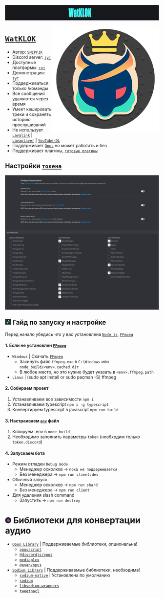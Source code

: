<center><img src="https://raw.githubusercontent.com/SNIPPIK/WatKLOK/nightly/.github/resource/Icons/BG.png" alt="centered image" height="50"></center>


[<img align="right" alt="Avatar" width="350px" src="https://raw.githubusercontent.com/SNIPPIK/WatKLOK/nightly/.github/resource/Icons/Bot.png" />]()

# [`WatKLOK`](https://github.com/SNIPPIK/WatKLOK) 
- Автор: [`SNIPPIK`](https://github.com/SNIPPIK)
- Discord server: [`тут`](https://discord.gg/qMf2Sv3)
- Доступные платформы: [`тут`](src/handlers/APIs)
- Демонстрация: [`тут`](https://youtu.be/ljOOAQcvirQ)
- Поддерживаться только /команды
- Все сообщения удаляются через время
- Умеет кешировать треки и сохранять историю прослушиваний
- Не использует [`Lavalink`](https://github.com/lavalink-devs/Lavalink) | [`Lavaplayer`](https://github.com/sedmelluq/lavaplayer) | [`YouTube-DL`](https://youtube-dl.org/)
- Поддерживает [`Opus`](https://wikipedia.org/wiki/Opus) но может работать и без
- Поддерживает плагины, [`готовые плагины`](.github/Plugins)

## Настройки [`токена`](https://discord.com/developers/applications)

<img align="center" alt="PGI Settings" width="1000px" src="https://github.com/SNIPPIK/WatKLOK/blob/nightly/.github/resource/PGI.png?raw=true" />
<img align="center" alt="Bot Permissions" width="1000px" src="https://github.com/SNIPPIK/WatKLOK/blob/nightly/.github/resource/Bot Permissions.png?raw=true" />


## <img alt="Avatar" width="20px" src="https://raw.githubusercontent.com/SNIPPIK/WatKLOK/nightly/.github/resource/Icons/Note.png" /> Гайд по запуску и настройке
Перед начало убедись что у вас установлена [`Node.js`](https://nodejs.org/ru/), [`FFmpeg`](https://ffmpeg.org)

#### 1. Если не установлен [`FFmpeg`](https://github.com/BtbN/FFmpeg-Builds/releases)
   - `Windows` | Скачать [`FFmpeg`](https://github.com/BtbN/FFmpeg-Builds/releases)
     - Закинуть файл `ffmpeg.exe` в `C:\Windows` или `node_build/<env>.cached.dir`
     - В любое место, но это нужно будет указать в `<env>.ffmpeg.path`
   - `Linux` | (sudo apt install or sudo pacman -S) ffmpeg

#### 2. Собираем проект
 1. Устанавливаем все зависимости `npm i` 
 2. Устанавливаем typescript `npm i -g typescript`
 3. Конвертируем typescript в javascript `npm run build`

#### 3. Настраиваем [`env`](.env) файл
 1. Копируем .env в `node_build`
 2. Необходимо заполнить параметры `token` (необходим только `token.discord`)

#### 4. Запускаем бота

- Режим отладки `Debug mode`
    - Менеджер осколков -> `пока не поддерживается`
    - Без менеджера -> `npm run client:dev`
- Обычный запуск
    - Менеджер осколков -> `npm run shard`
    - Без менеджера -> `npm run client`
- Для удаления slash command
    - Запустить -> `npm run destroy`

    
# <img alt="Avatar" width="20px" src="https://raw.githubusercontent.com/SNIPPIK/WatKLOK/nightly/.github/resource/Icons/Disk.gif" /> Библиотеки для конвертации аудио
- [`Opus Library`](src/libs/voice/utils/Opus.ts) | Поддерживаемые библиотеки, опциональна!
    - [`opusscript`](https://www.npmjs.com/package/opusscript)
    - [`@discordjs/opus`](https://www.npmjs.com/package/@discordjs/opus)
    - [`mediaplex`](https://www.npmjs.com/package/mediaplex)
    - [`@evan/opus`](https://www.npmjs.com/package/@evan/opus)
- [`Sodium Library`](src/libs/voice/utils/Sodium.ts) | Поддерживаемые библиотеки, необходима!
    - [`sodium-native`](https://www.npmjs.com/package/sodium-native) | Установлена по умолчанию
    - [`sodium`](https://www.npmjs.com/package/sodium)
    - [`libsodium-wrappers`](https://www.npmjs.com/package/libsodium-wrappers)
    - [`tweetnacl`](https://www.npmjs.com/package/tweetnacl)
